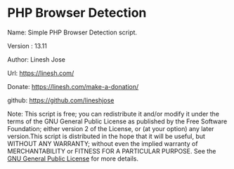 # PHP Browser Detection
Name: Simple PHP Browser Detection script.

Version : 13.11

Author: Linesh Jose

Url: https://linesh.com/

Donate:  https://linesh.com/make-a-donation/

github: https://github.com/lineshjose

Note: This script is free; you can redistribute it and/or modify  it under the terms of the GNU General Public License as published by the Free Software Foundation; either version 2 of the License, or (at your option) any later version.This script is distributed in the hope that it will be useful,   but WITHOUT ANY WARRANTY; without even the implied warranty of MERCHANTABILITY or FITNESS FOR A PARTICULAR PURPOSE. 	See the  [GNU General Public License](./LICENSE.md) for more details.
